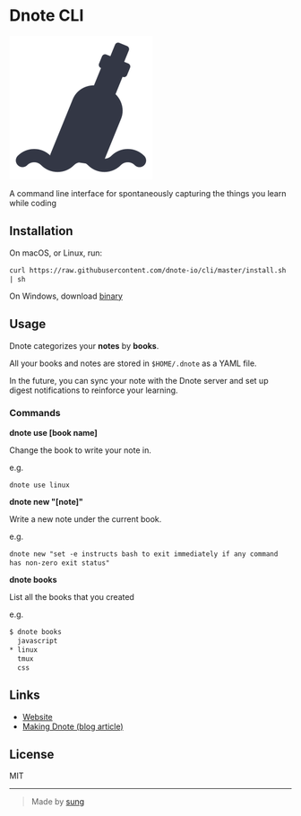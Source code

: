 # Dnote CLI

![Dnote](assets/main.png)

A command line interface for spontaneously capturing the things you learn while coding

## Installation

On macOS, or Linux, run:

    curl https://raw.githubusercontent.com/dnote-io/cli/master/install.sh | sh

On Windows, download [binary](https://github.com/dnote-io/cli/releases)

## Usage

Dnote categorizes your **notes** by **books**.

All your books and notes are stored in `$HOME/.dnote` as a YAML file.

In the future, you can sync your note with the Dnote server and set up digest notifications to reinforce your learning.

### Commands

**dnote use [book name]**

Change the book to write your note in.

e.g.

    dnote use linux

**dnote new "[note]"**

Write a new note under the current book.

e.g.

    dnote new "set -e instructs bash to exit immediately if any command has non-zero exit status"

**dnote books**

List all the books that you created

e.g.

    $ dnote books
      javascript
    * linux
      tmux
      css


## Links

* [Website](https://dnote.io)
* [Making Dnote (blog article)](https://sungwoncho.io/making-dnote/)

## License

MIT

-------

> Made by [sung](https://sungwoncho.io)
